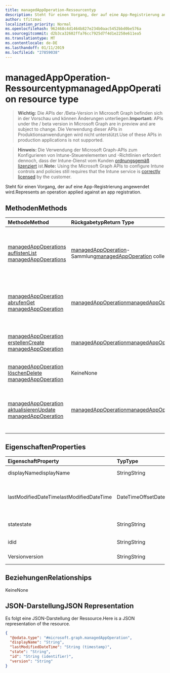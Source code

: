 ```yaml
---
title: managedAppOperation-Ressourcentyp
description: Steht für einen Vorgang, der auf eine App-Registrierung angewendet wird.
author: tfitzmac
localization_priority: Normal
ms.openlocfilehash: 962468c4d1464b827e234b0aac5452bbd0be576a
ms.sourcegitcommit: d2b3ca32602ffa76cc7925d7f4d1e2258e611ea5
ms.translationtype: MT
ms.contentlocale: de-DE
ms.lasthandoff: 01/11/2019
ms.locfileid: "27859038"
---
```

# <a name="managedappoperation-resource-type"></a><span data-ttu-id="f3b1f-103">managedAppOperation-Ressourcentyp</span><span class="sxs-lookup"><span data-stu-id="f3b1f-103">managedAppOperation resource type</span></span>

> <span data-ttu-id="f3b1f-104">**Wichtig:** Die APIs der /Beta-Version in Microsoft Graph befinden sich in der Vorschau und können Änderungen unterliegen.</span><span class="sxs-lookup"><span data-stu-id="f3b1f-104">**Important:** APIs under the / beta version in Microsoft Graph are in preview and are subject to change.</span></span> <span data-ttu-id="f3b1f-105">Die Verwendung dieser APIs in Produktionsanwendungen wird nicht unterstützt.</span><span class="sxs-lookup"><span data-stu-id="f3b1f-105">Use of these APIs in production applications is not supported.</span></span>

> <span data-ttu-id="f3b1f-106">**Hinweis:** Die Verwendung der Microsoft Graph-APIs zum Konfigurieren von Intune-Steuerelementen und -Richtlinien erfordert dennoch, dass der Intune-Dienst vom Kunden [ordnungsgemäß lizenziert](https://go.microsoft.com/fwlink/?linkid=839381) ist.</span><span class="sxs-lookup"><span data-stu-id="f3b1f-106">**Note:** Using the Microsoft Graph APIs to configure Intune controls and policies still requires that the Intune service is [correctly licensed](https://go.microsoft.com/fwlink/?linkid=839381) by the customer.</span></span>

<span data-ttu-id="f3b1f-107">Steht für einen Vorgang, der auf eine App-Registrierung angewendet wird.</span><span class="sxs-lookup"><span data-stu-id="f3b1f-107">Represents an operation applied against an app registration.</span></span>
## <a name="methods"></a><span data-ttu-id="f3b1f-108">Methoden</span><span class="sxs-lookup"><span data-stu-id="f3b1f-108">Methods</span></span>
|<span data-ttu-id="f3b1f-109">Methode</span><span class="sxs-lookup"><span data-stu-id="f3b1f-109">Method</span></span>|<span data-ttu-id="f3b1f-110">Rückgabetyp</span><span class="sxs-lookup"><span data-stu-id="f3b1f-110">Return Type</span></span>|<span data-ttu-id="f3b1f-111">Beschreibung</span><span class="sxs-lookup"><span data-stu-id="f3b1f-111">Description</span></span>|
|:---|:---|:---|
|[<span data-ttu-id="f3b1f-112">managedAppOperations auflisten</span><span class="sxs-lookup"><span data-stu-id="f3b1f-112">List managedAppOperations</span></span>](../api/intune-mam-managedappoperation-list.md)|<span data-ttu-id="f3b1f-113">[managedAppOperation](../resources/intune-mam-managedappoperation.md)-Sammlung</span><span class="sxs-lookup"><span data-stu-id="f3b1f-113">[managedAppOperation](../resources/intune-mam-managedappoperation.md) collection</span></span>|<span data-ttu-id="f3b1f-114">Auflisten von Eigenschaften und Beziehungen der [managedAppOperation](../resources/intune-mam-managedappoperation.md)-Objekte.</span><span class="sxs-lookup"><span data-stu-id="f3b1f-114">List properties and relationships of the [managedAppOperation](../resources/intune-mam-managedappoperation.md) objects.</span></span>|
|[<span data-ttu-id="f3b1f-115">managedAppOperation abrufen</span><span class="sxs-lookup"><span data-stu-id="f3b1f-115">Get managedAppOperation</span></span>](../api/intune-mam-managedappoperation-get.md)|[<span data-ttu-id="f3b1f-116">managedAppOperation</span><span class="sxs-lookup"><span data-stu-id="f3b1f-116">managedAppOperation</span></span>](../resources/intune-mam-managedappoperation.md)|<span data-ttu-id="f3b1f-117">Lesen von Eigenschaften und Beziehungen des [managedAppOperation](../resources/intune-mam-managedappoperation.md)-Objekts.</span><span class="sxs-lookup"><span data-stu-id="f3b1f-117">Read properties and relationships of the [managedAppOperation](../resources/intune-mam-managedappoperation.md) object.</span></span>|
|[<span data-ttu-id="f3b1f-118">managedAppOperation erstellen</span><span class="sxs-lookup"><span data-stu-id="f3b1f-118">Create managedAppOperation</span></span>](../api/intune-mam-managedappoperation-create.md)|[<span data-ttu-id="f3b1f-119">managedAppOperation</span><span class="sxs-lookup"><span data-stu-id="f3b1f-119">managedAppOperation</span></span>](../resources/intune-mam-managedappoperation.md)|<span data-ttu-id="f3b1f-120">Erstellen eines neuen [managedAppOperation](../resources/intune-mam-managedappoperation.md)-Objekts.</span><span class="sxs-lookup"><span data-stu-id="f3b1f-120">Create a new [managedAppOperation](../resources/intune-mam-managedappoperation.md) object.</span></span>|
|[<span data-ttu-id="f3b1f-121">managedAppOperation löschen</span><span class="sxs-lookup"><span data-stu-id="f3b1f-121">Delete managedAppOperation</span></span>](../api/intune-mam-managedappoperation-delete.md)|<span data-ttu-id="f3b1f-122">Keine</span><span class="sxs-lookup"><span data-stu-id="f3b1f-122">None</span></span>|<span data-ttu-id="f3b1f-123">Löscht ein [managedAppOperation](../resources/intune-mam-managedappoperation.md)-Objekt.</span><span class="sxs-lookup"><span data-stu-id="f3b1f-123">Deletes a [managedAppOperation](../resources/intune-mam-managedappoperation.md).</span></span>|
|[<span data-ttu-id="f3b1f-124">managedAppOperation aktualisieren</span><span class="sxs-lookup"><span data-stu-id="f3b1f-124">Update managedAppOperation</span></span>](../api/intune-mam-managedappoperation-update.md)|[<span data-ttu-id="f3b1f-125">managedAppOperation</span><span class="sxs-lookup"><span data-stu-id="f3b1f-125">managedAppOperation</span></span>](../resources/intune-mam-managedappoperation.md)|<span data-ttu-id="f3b1f-126">Aktualisieren der Eigenschaften eines [managedAppOperation](../resources/intune-mam-managedappoperation.md)-Objekts.</span><span class="sxs-lookup"><span data-stu-id="f3b1f-126">Update the properties of a [managedAppOperation](../resources/intune-mam-managedappoperation.md) object.</span></span>|

## <a name="properties"></a><span data-ttu-id="f3b1f-127">Eigenschaften</span><span class="sxs-lookup"><span data-stu-id="f3b1f-127">Properties</span></span>
|<span data-ttu-id="f3b1f-128">Eigenschaft</span><span class="sxs-lookup"><span data-stu-id="f3b1f-128">Property</span></span>|<span data-ttu-id="f3b1f-129">Typ</span><span class="sxs-lookup"><span data-stu-id="f3b1f-129">Type</span></span>|<span data-ttu-id="f3b1f-130">Beschreibung</span><span class="sxs-lookup"><span data-stu-id="f3b1f-130">Description</span></span>|
|:---|:---|:---|
|<span data-ttu-id="f3b1f-131">displayName</span><span class="sxs-lookup"><span data-stu-id="f3b1f-131">displayName</span></span>|<span data-ttu-id="f3b1f-132">String</span><span class="sxs-lookup"><span data-stu-id="f3b1f-132">String</span></span>|<span data-ttu-id="f3b1f-133">Name des Vorgangs</span><span class="sxs-lookup"><span data-stu-id="f3b1f-133">The operation name.</span></span>|
|<span data-ttu-id="f3b1f-134">lastModifiedDateTime</span><span class="sxs-lookup"><span data-stu-id="f3b1f-134">lastModifiedDateTime</span></span>|<span data-ttu-id="f3b1f-135">DateTimeOffset</span><span class="sxs-lookup"><span data-stu-id="f3b1f-135">DateTimeOffset</span></span>|<span data-ttu-id="f3b1f-136">Datum und Uhrzeit der letzten Änderung des App-Vorgangs</span><span class="sxs-lookup"><span data-stu-id="f3b1f-136">The last time the app operation was modified.</span></span>|
|<span data-ttu-id="f3b1f-137">state</span><span class="sxs-lookup"><span data-stu-id="f3b1f-137">state</span></span>|<span data-ttu-id="f3b1f-138">String</span><span class="sxs-lookup"><span data-stu-id="f3b1f-138">String</span></span>|<span data-ttu-id="f3b1f-139">Aktueller Status des Vorgangs</span><span class="sxs-lookup"><span data-stu-id="f3b1f-139">The current state of the operation</span></span>|
|<span data-ttu-id="f3b1f-140">id</span><span class="sxs-lookup"><span data-stu-id="f3b1f-140">id</span></span>|<span data-ttu-id="f3b1f-141">String</span><span class="sxs-lookup"><span data-stu-id="f3b1f-141">String</span></span>|<span data-ttu-id="f3b1f-142">Schlüssel der Entität</span><span class="sxs-lookup"><span data-stu-id="f3b1f-142">Key of the entity.</span></span>|
|<span data-ttu-id="f3b1f-143">Version</span><span class="sxs-lookup"><span data-stu-id="f3b1f-143">version</span></span>|<span data-ttu-id="f3b1f-144">String</span><span class="sxs-lookup"><span data-stu-id="f3b1f-144">String</span></span>|<span data-ttu-id="f3b1f-145">Version der Entität</span><span class="sxs-lookup"><span data-stu-id="f3b1f-145">Version of the entity.</span></span>|

## <a name="relationships"></a><span data-ttu-id="f3b1f-146">Beziehungen</span><span class="sxs-lookup"><span data-stu-id="f3b1f-146">Relationships</span></span>
<span data-ttu-id="f3b1f-147">Keine</span><span class="sxs-lookup"><span data-stu-id="f3b1f-147">None</span></span>
## <a name="json-representation"></a><span data-ttu-id="f3b1f-148">JSON-Darstellung</span><span class="sxs-lookup"><span data-stu-id="f3b1f-148">JSON Representation</span></span>
<span data-ttu-id="f3b1f-149">Es folgt eine JSON-Darstellung der Ressource.</span><span class="sxs-lookup"><span data-stu-id="f3b1f-149">Here is a JSON representation of the resource.</span></span>
<!-- {
  "blockType": "resource",
  "keyProperty": "id",
  "@odata.type": "microsoft.graph.managedAppOperation"
}
-->
``` json
{
  "@odata.type": "#microsoft.graph.managedAppOperation",
  "displayName": "String",
  "lastModifiedDateTime": "String (timestamp)",
  "state": "String",
  "id": "String (identifier)",
  "version": "String"
}
```





